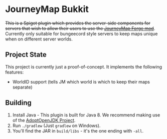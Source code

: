 # JourneyMap Bukkit

~~This is a Spigot plugin which provides the server-side components for servers that wish to
allow their users to use the [JourneyMap Forge mod](https://journeymap.info)~~.
Currently only suitable for bungeecord style servers to keep maps unique when on different server worlds.

## Project State

This project is currently just a proof-of-concept. It implements the following features:

* WorldID support (tells JM which world is which to keep their maps separate)

## Building

1. Install Java - This plugin is built for Java 8. We recommend making use of the
[AdoptOpenJDK Project](https://adoptopenjdk.net/).
2. Run `./gradlew` (Just `gradlew` on Windows).
3. You'll find the JAR in `build/libs` - it's the one ending with `-all`.
